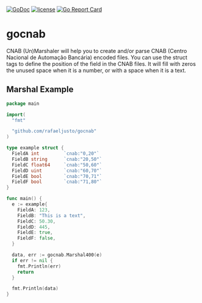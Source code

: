 [![GoDoc](https://godoc.org/github.com/rafaeljusto/gocnab?status.png)](https://godoc.org/github.com/rafaeljusto/gocnab)
[![license](http://img.shields.io/badge/license-MIT-blue.svg)](https://raw.githubusercontent.com/rafaeljusto/gocnab/master/LICENSE)
[![Go Report Card](https://goreportcard.com/badge/github.com/rafaeljusto/gocnab)](https://goreportcard.com/report/github.com/rafaeljusto/gocnab)

# gocnab

CNAB (Un)Marshaler will help you to create and/or parse CNAB (Centro Nacional de
Automação Bancária) encoded  files. You can use the struct tags to define the
position of the field in the CNAB files. It will fill with zeros the unused
space when it is a number, or with a space when it is a text.

## Marshal Example

```go
package main

import(
  "fmt"

  "github.com/rafaeljusto/gocnab"
)

type example struct {
  FieldA int         `cnab:"0,20"`
  FieldB string      `cnab:"20,50"`
  FieldC float64     `cnab:"50,60"`
  FieldD uint        `cnab:"60,70"`
  FieldE bool        `cnab:"70,71"`
  FieldF bool        `cnab:"71,80"`
}

func main() {
  e := example{
    FieldA: 123,
    FieldB: "This is a text",
    FieldC: 50.30,
    FieldD: 445,
    FieldE: true,
    FieldF: false,
  }

  data, err := gocnab.Marshal400(e)
  if err != nil {
    fmt.Println(err)
    return
  }

  fmt.Println(data)
}
```
